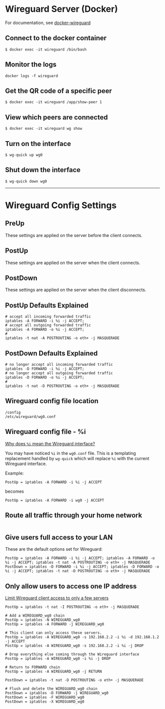 # Wireguard Server (Docker)
For documentation, see [docker-wireguard](https://github.com/linuxserver/docker-wireguard)

## Connect to the docker container
```
$ docker exec -it wireguard /bin/bash
```

## Monitor the logs
```
docker logs -f wireguard
```

## Get the QR code of a specific peer
```
$ docker exec -it wireguard /app/show-peer 1
```

## View which peers are connected
```
$ docker exec -it wireguard wg show
```

## Turn on the interface
```
$ wg-quick up wg0
```

## Shut down the interface
```
$ wg-quick down wg0
```

---

# Wireguard Config Settings

## PreUp
These settings are applied on the server before the client connects.

## PostUp
These settings are applied on the server when the client connects.

## PostDown
These settings are applied on the server when the client disconnects.

## PostUp Defaults Explained
```
# accept all incoming forwarded traffic
iptables -A FORWARD -i %i -j ACCEPT;
# accept all outgoing forwarded traffic
iptables -A FORWARD -o %i -j ACCEPT;
# 
iptables -t nat -A POSTROUTING -o eth+ -j MASQUERADE
```

## PostDown Defaults Explained
```
# no longer accept all incoming forwarded traffic
iptables -D FORWARD -i %i -j ACCEPT;
# no longer accept all outgoing forwarded traffic
iptables -D FORWARD -o %i -j ACCEPT;
# 
iptables -t nat -D POSTROUTING -o eth+ -j MASQUERADE
```

## Wireguard config file location
```
/config
/etc/wireguard/wg0.conf
```

## Wireguard config file - %i
[Why does `%i` mean the Wireguard interface?](https://forum.openwrt.org/t/why-does-i-mean-the-wireguard-interface/110683)

You may have noticed `%i` in the `wg0.conf` file. This is a templating replacement handled by `wg-quick` which will replace `%i` with the current Wireguard interface.

Example:
```
PostUp = iptables -A FORWARD -i %i -j ACCEPT
```
becomes
```
PostUp = iptables -A FORWARD -i wg0 -j ACCEPT
```

## Route all traffic through your home network
```
```

## Give users full access to your LAN
These are the default options set for Wireguard:
```
PostUp = iptables -A FORWARD -i %i -j ACCEPT; iptables -A FORWARD -o %i -j ACCEPT; iptables -t nat -A POSTROUTING -o eth+ -j MASQUERADE
PostDown = iptables -D FORWARD -i %i -j ACCEPT; iptables -D FORWARD -o %i -j ACCEPT; iptables -t nat -D POSTROUTING -o eth+ -j MASQUERADE
```

## Only allow users to access one IP address
[Limit Wireguard client access to only a few servers](https://superuser.com/questions/1740482/limit-wireguard-client-access-to-only-a-few-servers)
```
PostUp = iptables -t nat -I POSTROUTING -o eth+ -j MASQUERADE

# Add a WIREGUARD_wg0 chain
PostUp = iptables -N WIREGUARD_wg0
PostUp = iptables -A FORWARD -j WIREGUARD_wg0

# This client can only access these servers.
PostUp = iptables -A WIREGUARD_wg0 -s 192.168.2.2 -i %i -d 192.168.1.2 -j ACCEPT
PostUp = iptables -A WIREGUARD_wg0 -s 192.168.2.2 -i %i -j DROP

# Drop everything else coming through the Wireguard interface
PostUp = iptables -A WIREGUARD_wg0 -i %i -j DROP

# Return to FORWARD chain
PostUp = iptables -A WIREGUARD_wg0 -j RETURN

PostDown = iptables -t nat -D POSTROUTING -o eth+ -j MASQUERADE

# Flush and delete the WIREGUARD_wg0 chain
PostDown = iptables -D FORWARD -j WIREGUARD_wg0
PostDown = iptables -F WIREGUARD_wg0
PostDown = iptables -X WIREGUARD_wg0
```
